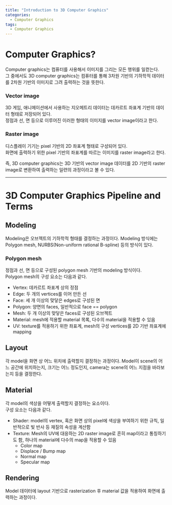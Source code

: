 ```yaml
---
title: "Introduction to 3D Computer Graphics"
categories:
  - Computer Graphics
tags:
  - Computer Graphics
---
```


# Computer Graphics?
Computer graphics는 컴퓨터를 사용해서 이미지를 그리는 모든 행위를 일컫는다.  
그 중에서도 3D computer graphics는 컴퓨터를 통해 3차원 기반의 기하학적 데이터를 2차원 기반의 이미지로 그려 출력하는 것을 뜻한다.

### Vector image
3D 게임, 애니메이션에서 사용하는 지오메트리 데이터는 데카르트 좌표계 기반의 데이터 형태로 저장되어 있다.  
정점과 선, 면 등으로 이루어진 이러한 형태의 이미지를 vector image이라고 한다.

### Raster image
디스플레이 기기는 pixel 기반의 2D 좌표계 형태로 구성되어 있다.  
화면에 출력하기 위한 pixel 기반의 좌표계를 따르는 이미지를 raster image라고 한다.

즉, 3D computer graphics는 3D 기반의 vector image 데이터를 2D 기반의 raster image로 변환하여 출력하는 일련의 과정이라고 볼 수 있다.


---


# 3D Computer Graphics Pipeline and Terms
## Modeling
Modeling은 오브젝트의 기하학적 형태를 결정하는 과정이다.
Modeling 방식에는 Polygon mesh, NURBS(Non-uniform rational B-spline) 등의 방식이 있다.

### Polygon mesh
정점과 선, 면 등으로 구성된 polygon mesh 기반의 modeling 방식이다.  
Polygon mesh의 구성 요소는 다음과 같다.
* Vertex: 데카르트 좌표계 상의 정점
* Edge: 두 개의 vertices를 이어 만든 선
* Face: 세 개 이상의 맞닿은 edges로 구성된 면
* Polygon: 양면의 faces, 일반적으로 face == polygon
* Mesh: 두 개 이상의 맞닿은 faces로 구성된 오브젝트
* Material: mesh에 적용할 material 목록, 다수의 material을 적용할 수 있음
* UV: texture를 적용하기 위한 좌표계, mesh의 구성 vertices를 2D 기반 좌표계에 mapping

## Layout
각 model을 화면 상 어느 위치에 출력할지 결정하는 과정이다.
Model이 scene의 어느 공간에 위치하는지, 크기는 어느 정도인지, camera는 scene의 어느 지점을 바라보는지 등을 결정한다.

## Material
각 model의 색상을 어떻게 출력할지 결정하는 요소이다.  
구성 요소는 다음과 같다.
* Shader: model의 vertex, 혹은 화면 상의 pixel에 색상을 부여하기 위한 규칙, 일반적으로 빛 반사 등 재질의 속성을 계산함
* Texture: Mesh의 UV에 대응하는 2D raster image로 흔히 map이라고 통칭하기도 함, 하나의 material에 다수의 map을 적용할 수 있음
  - Color map
  - Displace / Bump map
  - Normal map
  - Specular map

## Rendering
Model 데이터에 layout 기반으로 rasterization 후 material 값을 적용하여 화면에 출력하는 과정이다.